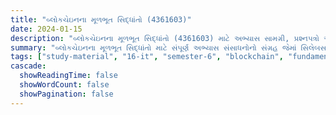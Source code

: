 ```yaml
---
title: "બ્લોકચેઇનના મૂળભૂત સિદ્ધાંતો (4361603)"
date: 2024-01-15
description: "બ્લોકચેઇનના મૂળભૂત સિદ્ધાંતો (4361603) માટે અભ્યાસ સામગ્રી, પ્રશ્નપત્રો અને ઉકેલો - ઇન્ફોર્મેશન ટેકનોલોજી, સેમેસ્ટર 6"
summary: "બ્લોકચેઇનના મૂળભૂત સિદ્ધાંતો માટે સંપૂર્ણ અભ્યાસ સંસાધનોનો સંગ્રહ જેમાં સિલેબસ, 2024-2025ના પ્રશ્નપત્રો અને વિગતવાર ઉકેલોનો સમાવેશ થાય છે"
tags: ["study-material", "16-it", "semester-6", "blockchain", "fundamentals", "fbc", "4361603"]
cascade:
  showReadingTime: false
  showWordCount: false
  showPagination: false
---
```

